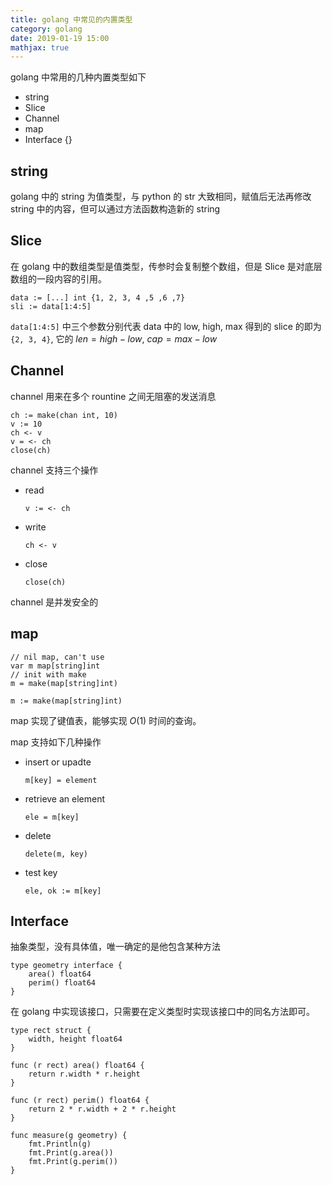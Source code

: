 ```yaml
---
title: golang 中常见的内置类型
category: golang
date: 2019-01-19 15:00
mathjax: true
---
```


golang 中常用的几种内置类型如下

- string
- Slice
- Channel
- map
- Interface {}

## string 

golang 中的 string 为值类型，与 python 的 str 大致相同，赋值后无法再修改 string 中的内容，但可以通过方法函数构造新的 string

## Slice

在 golang 中的数组类型是值类型，传参时会复制整个数组，但是 Slice 是对底层数组的一段内容的引用。

```golang
data := [...] int {1, 2, 3, 4 ,5 ,6 ,7}
sli := data[1:4:5]
```

`data[1:4:5]` 中三个参数分别代表 data 中的 low, high, max
得到的 slice 的即为 `{2, 3, 4}`, 它的 $len = high - low$, $cap = max - low$

## Channel

channel 用来在多个 rountine 之间无阻塞的发送消息

```golang
ch := make(chan int, 10)
v := 10
ch <- v
v = <- ch
close(ch)
```

channel 支持三个操作

- read

  ```golang
  v := <- ch
  ```

- write

  ```golang
  ch <- v
  ```

- close

  ```golang
  close(ch)
  ```

channel 是并发安全的

## map

```golang
// nil map, can't use
var m map[string]int
// init with make
m = make(map[string]int)

m := make(map[string]int)
```

map 实现了键值表，能够实现 $O(1)$ 时间的查询。

map 支持如下几种操作

- insert or upadte

  ```golang
  m[key] = element
  ```

- retrieve an element

  ```golang
  ele = m[key]
  ```

- delete

  ```golang
  delete(m, key)
  ```

- test key

  ```golang
  ele, ok := m[key]
  ```

## Interface

抽象类型，没有具体值，唯一确定的是他包含某种方法

```golang
type geometry interface {
    area() float64
    perim() float64
}
```

在 golang 中实现该接口，只需要在定义类型时实现该接口中的同名方法即可。

```golang
type rect struct {
    width, height float64
}

func (r rect) area() float64 {
    return r.width * r.height
}

func (r rect) perim() float64 {
    return 2 * r.width + 2 * r.height
}

func measure(g geometry) {
    fmt.Println(g)
    fmt.Print(g.area())
    fmt.Print(g.perim())
}
```

